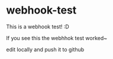 # webhook-test
This is a webhook test! :D

If you see this the webhhok test worked~

edit locally and push it to github

